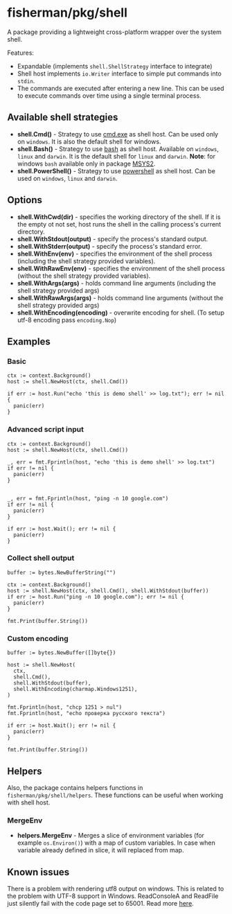 # fisherman/pkg/shell

A package providing a lightweight cross-platform wrapper over the system shell.

Features:

- Expandable (implements `shell.ShellStrategy` interface to integrate)
- Shell host implements `io.Writer` interface to simple put commands into `stdin`.
- The commands are executed after entering a new line. This can be used to execute
  commands over time using a single terminal process.

## Available shell strategies

- **shell.Cmd()** - Strategy to
  use [cmd.exe](https://docs.microsoft.com/en-us/windows-server/administration/windows-commands/cmd?ranMID=46131&ranEAID=a1LgFw09t88&ranSiteID=a1LgFw09t88-GnIhyB.n9js83pQZuKa7oQ&epi=a1LgFw09t88-GnIhyB.n9js83pQZuKa7oQ&irgwc=1&OCID=AID2200057_aff_7806_1243925&tduid=%28ir__tx9o062soskf6jneo33yzzo9bn2xoglw11jzryfe00%29%287806%29%281243925%29%28a1LgFw09t88-GnIhyB.n9js83pQZuKa7oQ%29%28%29&irclickid=_tx9o062soskf6jneo33yzzo9bn2xoglw11jzryfe00)
  as shell host. Can be used only on `windows`. It is also the default
  shell for windows.
- **shell.Bash()** - Strategy to use [bash](https://www.gnu.org/software/bash/)
  as shell host. Available on  `windows`, `linux` and `darwin`. It is the default
  shell for `linux` and `darwin`. **Note**: for windows `bash` available only
  in package [MSYS2](https://www.msys2.org/).
- **shell.PowerShell()** - Strategy to
  use [powershell](https://docs.microsoft.com/en-us/powershell/scripting/overview?view=powershell-7.2)
  as shell host. Can be used on `windows`, `linux` and `darwin`.

## Options

- **shell.WithCwd(dir)** - specifies the working directory of the shell.
  If it is the empty ot not set, host runs the shell in the calling process's
  current directory.
- **shell.WithStdout(output)** - specify the process's standard output.
- **shell.WithStderr(output)** - specify the process's standard error.
- **shell.WithEnv(env)** - specifies the environment of the shell process
  (including the shell strategy provided variables).
- **shell.WithRawEnv(env)** - specifies the environment of the shell process
  (without the shell strategy provided variables).
- **shell.WithArgs(args)** - holds command line arguments (including the shell
  strategy provided args)
- **shell.WithRawArgs(args)** - holds command line arguments (without the shell
  strategy provided args)
- **shell.WithEncoding(encoding)** - overwrite encoding for shell. (To setup utf-8
  encoding pass `encoding.Nop`)

## Examples

### Basic

```golang
ctx := context.Background()
host := shell.NewHost(ctx, shell.Cmd())

if err := host.Run("echo 'this is demo shell' >> log.txt"); err != nil {
  panic(err)
}
```

### Advanced script input

```golang
ctx := context.Background()
host := shell.NewHost(ctx, shell.Cmd())

_, err = fmt.Fprintln(host, "echo 'this is demo shell' >> log.txt")
if err != nil {
  panic(err)
}


_, err = fmt.Fprintln(host, "ping -n 10 google.com")
if err != nil {
  panic(err)
}

if err := host.Wait(); err != nil {
  panic(err)
}
```

### Collect shell output

```golang
buffer := bytes.NewBufferString("")

ctx := context.Background()
host := shell.NewHost(ctx, shell.Cmd(), shell.WithStdout(buffer))
if err := host.Run("ping -n 10 google.com"); err != nil {
  panic(err)
}

fmt.Print(buffer.String())
```

### Custom encoding

``` golang
buffer := bytes.NewBuffer([]byte{})

host := shell.NewHost(
  ctx,
  shell.Cmd(),
  shell.WithStdout(buffer),
  shell.WithEncoding(charmap.Windows1251),
)

fmt.Fprintln(host, "chcp 1251 > nul")
fmt.Fprintln(host, "echo проверка русского текста")

if err := host.Wait(); err != nil {
  panic(err)
}

fmt.Print(buffer.String())
```

## Helpers

Also, the package contains helpers functions in `fisherman/pkg/shell/helpers`.
These functions can be useful when working with shell host.

### MergeEnv

- **helpers.MergeEnv** - Merges a slice of environment variables
  (for example `os.Environ()`) with a map of custom variables.
  In case when variable already defined in slice, it will replaced from map.

## Known issues

There is a problem with rendering utf8 output on windows. This is related to the
problem with UTF-8 support in Windows. ReadConsoleA and ReadFile just silently
fail with the code page set to 65001. Read
more [here](https://social.msdn.microsoft.com/Forums/vstudio/en-US/6db367e1-6b39-4c91-bd08-e3779ae5fc23/problems-with-readingwriting-utf8-characters-to-console?forum=vcgeneral).
